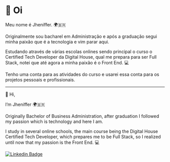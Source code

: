 # 👋 Oi

Meu nome é Jheniffer. 🌍‍🇧🇷

Originalmente sou bacharel em Administração e após a graduação segui minha paixão que é a tecnologia e vim parar aqui.

Estudando através de várias escolas onlines sendo principal o curso o Certified Tech Developer da Digital House, qual me prepara para ser Full Stack, notei que até agora a minha paixão é o Front End. 💻

Tenho uma conta para as atividades do curso e usarei essa conta para os projetos pessoais e profissionais.

________________________________________________________________________________________

👋 Hi,

I’m Jheniffer 🌍‍🇧🇷

Originally Bachelor of Business Administration, after graduation I followed my passion which is technology and here I am.

I study in several online schools, the main course being the Digital House Certified Tech Developer, which prepares me to be Full Stack, so I realized until now that my passion is the Front End. 💻

 [![Linkedin Badge](https://img.shields.io/badge/-LinkedIn-blue?style=flat-square&logo=Linkedin&logoColor=white&link=nkedin.com/in/jhenifferfarias/)](https://www.linnkedin.com/in/jhenifferfarias/) 
